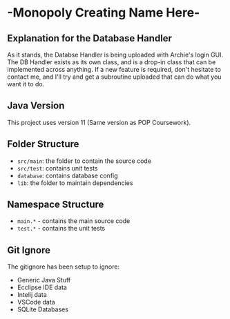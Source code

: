 # -Monopoly Creating Name Here-

## Explanation for the Database Handler

As it stands, the Databse Handler is being uploaded with Archie's login GUI. The DB Handler exists as its own class, and is a drop-in class that can be implemented across anything. If a new feature is required, don't hesitate to contact me, and I'll try and get a subroutine uploaded that can do what you want it to do.

## Java Version

This project uses version 11 (Same version as POP Coursework).

## Folder Structure

- `src/main`: the folder to contain the source code
- `src/test`: contains unit tests 
- `database`: contains database config
- `lib`: the folder to maintain dependencies

## Namespace Structure

- `main.*` - contains the main source code
- `test.*` - contains the unit tests

## Git Ignore

The gitignore has been setup to ignore:

- Generic Java Stuff
- Ecclipse IDE data
- Intelij data
- VSCode data
- SQLite Databases
